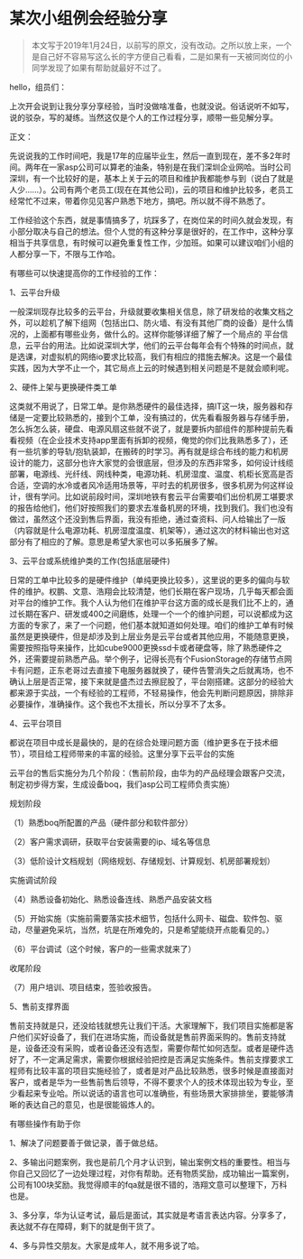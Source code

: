 # 某次小组例会经验分享

>本文写于2019年1月24日，以前写的原文，没有改动。之所以放上来，一个是自己好不容易写这么长的字方便自己看看，二是如果有一天被同岗位的小同学发现了如果有帮助就最好不过了。

hello，组员们：

上次开会说到让我分享分享经验，当时没做啥准备，也就没说。俗话说听不如写，说的驳杂，写的凝练。当然这仅是个人的工作过程分享，顺带一些见解分享。

正文：

先说说我的工作时间吧，我是17年的应届毕业生，然后一直到现在，差不多2年时间。两年在一家asp公司可以算老的油条，特别是在我们深圳企业网哈。当时公司深圳，有一个比较好的是，基本上关于云的项目和维护我都能参与到（说白了就是人少……）。公司有两个老员工(现在在其他公司)，云的项目和维护比较多，老员工经常忙不过来，带着你见见客户熟悉下地方，搞吧。所以就不得不熟悉了。

工作经验这个东西，就是事情搞多了，坑踩多了，在岗位呆的时间久就会发现，有小部分取决与自己的想法。但个人觉的有这种分享是很好的，在工作中，这种分享相当于共享信息，有时候可以避免重复性工作，少加班。如果可以建议咱们小组的人都分享一下，不限与工作哈。



有哪些可以快速提高你的工作经验的工作：

1、云平台升级

一般深圳现存比较多的云平台，升级就要收集相关信息，除了研发给的收集文档之外，可以趁机了解下组网（包括出口、防火墙、有没有其他厂商的设备）是什么情况的，上面都有哪些业务，做什么的。这样你能够详细了解了一个局点的 平台信息，云平台的用法。比如说深圳大学，他们的云平台每年会有个特殊的时间点，就是选课，对虚拟机的网络io要求比较高，我们有相应的措施去解决。这是一个最佳实践，因为大学不止一个，其它局点上云的时候遇到相关问题是不是就会顺利呢。

 

2、硬件上架与更换硬件类工单

这类就不用说了，日常工单。是你熟悉硬件的最佳选择，搞IT这一块，服务器和存储是一定要比较熟悉的，接到个工单，没有搞过的，优先看看服务器与存储手册，怎么拆怎么装，硬盘、电源风扇这些就不说了，就是要拆内部组件的那种提前先看看视频（在企业技术支持app里面有拆卸的视频，俺觉的你们比我熟悉多了），还有一些坑爹的导轨/抱轨装卸，在搬砖的时学习。再有就是综合布线的能力和机房设计的能力，这部分也许大家觉的会很底层，但涉及的东西非常多，如何设计线缆部署，电源线、光纤线、网线种类，电源功耗、机房湿度、温度、机柜长宽高是否合适，空调的水冷或者风冷适用场景等，平时去的机房很多，很多机房为何这样设计，很有学问。比如说前段时间，深圳地铁有套云平台需要咱们出份机房工堪要求的报告给他们，他们好按照我们的要求去准备机房的环境，找到我们。我们也没有做过，虽然这个还没到售后界面，我没有拒绝，通过查资料、问人给输出了一版（内容就是什么电源功耗、机房湿度温度、机架等），通过这次的材料输出也对这部分有了相应的了解。意思是希望大家也可以多拓展多了解。

3、云平台或系统维护类的工作(包括底层硬件)

日常的工单中比较多的是硬件维护（单纯更换比较多），这里说的更多的偏向与软件的维护。权鹏、文意、浩翔会比较清楚，他们长期在客户现场，几乎每天都会面对平台的维护工作。我个人认为他们在维护平台这方面的成长是我们比不上的，通过长期在客户、研发或400之间磨练，处理一个一个的维护问题，可以说都成为这方面的专家了，来了一个问题，他们基本就知道如何处理。咱们的维护工单有时候虽然是更换硬件，但是却涉及到上层业务是云平台或者其他应用，不能随意更换，需要按照指导来操作，比如cube9000更换ssd卡或者硬盘等，除了熟悉硬件之外，还需要提前熟悉产品。举个例子，记得长亮有个FusionStorage的存储节点网卡有问题，正东老哥过去直接下电服务器就换了，硬件告警消失之后就离场，也不确认上层是否正常，接下来就是盛杰过去擦屁股了，平台刚搭建。这部分的经验大都来源于实战，一个有经验的工程师，不轻易操作，他会先判断问题原因，排除非必要操作，准确操作。这个我也不太擅长，所以分享不了太多。

 

4、云平台项目

都说在项目中成长是最快的，是的在综合处理问题方面（维护更多在于技术细节），项目给工程师带来的丰富的经验。这里分享下云平台的实施

云平台的售后实施分为几个阶段：（售前阶段，由华为的产品经理会跟客户交流，制定初步得方案，生成设备boq，我们asp公司工程师负责实施）

规划阶段

（1）熟悉boq所配置的产品（硬件部分和软件部分）

（2）客户需求调研，获取平台安装需要的ip、域名等信息

（3）低阶设计文档规划（网络规划、存储规划、计算规划、机房部署规划）

实施调试阶段

（4）熟悉设备初始化、熟悉设备连线、熟悉产品安装文档

（5）开始实施（实施前需要落实技术细节，包括什么网卡、磁盘、软件包、驱动，尽量避免采坑，当然，坑是在所难免的，只是希望能绕开点能看见的。）

（6）平台调试（这个时候，客户的一些需求就来了）

收尾阶段

（7）用户培训、项目结束，签验收报告。

 

5、售前支撑界面

售前支持就是只，还没给钱就想先让我们干活。大家理解下，我们项目实施都是客户他们买好设备了，我们在进场实施，而设备就是售前界面采购的。售前支持就是，设备还没有采购，或者设备还没有选型，需要你帮忙如何选型。或者是硬件选好了，不一定满足需求，需要你根据经验把控是否满足实施条件。售前支撑要求工程师有比较丰富的项目实施经验了，或者是对产品比较熟悉，很多时候是直接面对客户，或者是华为一些售前售后领导，不得不要求个人的技术体现出较为专业，至少看起来专业哈。所以说话的语言也可以准确些，有些场景大家排排坐，要能够清晰的表达自己的意见，也是很能锻炼人的。

 

有哪些操作有助于你

1、解决了问题要善于做记录，善于做总结。

2、多输出问题案例，我也是前几个月才认识到，输出案例文档的重要性。相当与你自己又回忆了一边处理过程，对你有帮助。还有物质奖励，成功输出一篇案例，公司有100块奖励。我觉得顺丰的fqa就是很不错的，浩翔文意可以整理下，万科也是。

3、多分享，华为认证考试，最后是面试，其实就是考语言表达内容。分享多了，表达就不存在障碍，剩下的就是倒干货了。

4、多与异性交朋友。大家是成年人，就不用多说了哈。

